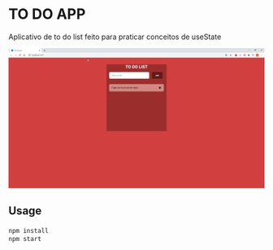# TO DO APP

Aplicativo de to do list feito para praticar conceitos de useState

![](web/src/assets/screenshot.png)

## Usage

``` node
npm install
npm start
```